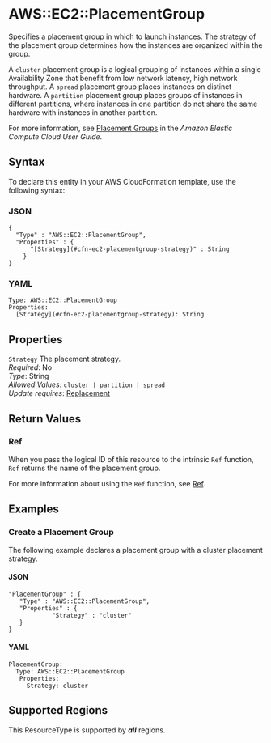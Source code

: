 # AWS::EC2::PlacementGroup<a name="aws-resource-ec2-placementgroup"></a>

Specifies a placement group in which to launch instances\. The strategy of the placement group determines how the instances are organized within the group\. 

A `cluster` placement group is a logical grouping of instances within a single Availability Zone that benefit from low network latency, high network throughput\. A `spread` placement group places instances on distinct hardware\. A `partition` placement group places groups of instances in different partitions, where instances in one partition do not share the same hardware with instances in another partition\.

For more information, see [Placement Groups](https://docs.aws.amazon.com/AWSEC2/latest/UserGuide/placement-groups.html) in the *Amazon Elastic Compute Cloud User Guide*\.

## Syntax<a name="aws-resource-ec2-placementgroup-syntax"></a>

To declare this entity in your AWS CloudFormation template, use the following syntax:

### JSON<a name="aws-resource-ec2-placementgroup-syntax.json"></a>

```
{
  "Type" : "AWS::EC2::PlacementGroup",
  "Properties" : {
      "[Strategy](#cfn-ec2-placementgroup-strategy)" : String
    }
}
```

### YAML<a name="aws-resource-ec2-placementgroup-syntax.yaml"></a>

```
Type: AWS::EC2::PlacementGroup
Properties: 
  [Strategy](#cfn-ec2-placementgroup-strategy): String
```

## Properties<a name="aws-resource-ec2-placementgroup-properties"></a>

`Strategy`  <a name="cfn-ec2-placementgroup-strategy"></a>
The placement strategy\.  
*Required*: No  
*Type*: String  
*Allowed Values*: `cluster | partition | spread`  
*Update requires*: [Replacement](https://docs.aws.amazon.com/AWSCloudFormation/latest/UserGuide/using-cfn-updating-stacks-update-behaviors.html#update-replacement)

## Return Values<a name="aws-resource-ec2-placementgroup-return-values"></a>

### Ref<a name="aws-resource-ec2-placementgroup-return-values-ref"></a>

When you pass the logical ID of this resource to the intrinsic `Ref` function, `Ref` returns the name of the placement group\.

For more information about using the `Ref` function, see [Ref](https://docs.aws.amazon.com/AWSCloudFormation/latest/UserGuide/intrinsic-function-reference-ref.html)\.

## Examples<a name="aws-resource-ec2-placementgroup--examples"></a>

### Create a Placement Group<a name="aws-resource-ec2-placementgroup--examples--Create_a_Placement_Group"></a>

The following example declares a placement group with a cluster placement strategy\. 

#### JSON<a name="aws-resource-ec2-placementgroup--examples--Create_a_Placement_Group--json"></a>

```
"PlacementGroup" : {
   "Type" : "AWS::EC2::PlacementGroup",
   "Properties" : {
            "Strategy" : "cluster"
   }
}
```

#### YAML<a name="aws-resource-ec2-placementgroup--examples--Create_a_Placement_Group--yaml"></a>

```
PlacementGroup:
  Type: AWS::EC2::PlacementGroup
   Properties:
     Strategy: cluster
```

## Supported Regions

This ResourceType is supported by ***all*** regions.